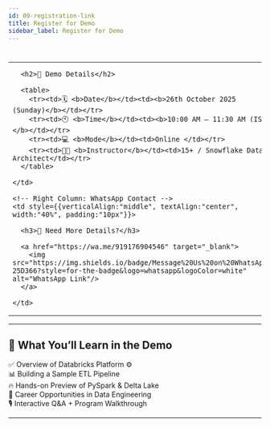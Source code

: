 ```yaml
---
id: 09-registration-link
title: Register for Demo
sidebar_label: Register for Demo
---
```

#

<table style={{width:"100%", border:"none"}}>
  <tr>
    <!-- Left Column: Demo Details -->
    <td style={{verticalAlign:"top", width:"60%", padding:"10px"}}>

      <h2>📅 Demo Details</h2>

      <table>
        <tr><td>🗓️ <b>Date</b></td><td><b>26th October 2025 (Sunday)</b></td></tr>
        <tr><td>🕙 <b>Time</b></td><td><b>10:00 AM – 11:30 AM (IST)</b></td></tr>
        <tr><td>💻 <b>Mode</b></td><td>Online </td></tr>
        <tr><td>🧑‍🏫 <b>Instructor</b></td><td>15+ / Snowflake Data Architect</td></tr>
      </table>

    </td>

    <!-- Right Column: WhatsApp Contact -->
    <td style={{verticalAlign:"middle", textAlign:"center", width:"40%", padding:"10px"}}>

      <h3>💬 Need More Details?</h3>

      <a href="https://wa.me/919176904546" target="_blank">
        <img src="https://img.shields.io/badge/Message%20Us%20on%20WhatsApp-25D366?style=for-the-badge&logo=whatsapp&logoColor=white" alt="WhatsApp Link"/>
      </a>

    </td>
  </tr>
</table>

---
## 🎥 What You’ll Learn in the Demo

✅ Overview of Databricks Platform ⚙️  
📊 Building a Sample ETL Pipeline  
🔥 Hands-on Preview of PySpark & Delta Lake  
🎯 Career Opportunities in Data Engineering  
🎙️ Interactive Q&A + Program Walkthrough  

---

